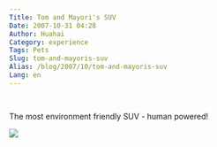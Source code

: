 ```yaml
---
Title: Tom and Mayori's SUV
Date: 2007-10-31 04:28
Author: Huahai
Category: experience
Tags: Pets
Slug: tom-and-mayoris-suv
Alias: /blog/2007/10/tom-and-mayoris-suv
Lang: en
---
```


<span style="font-size: 0.9em; margin-top: 0px;">[  
](http://www.flickr.com/people/yyhh/) </span>

The most environment friendly SUV - human powered!

![](http://farm3.static.flickr.com/2342/1806569403_a3951d73dd.jpg)
